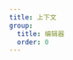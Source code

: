 ```yaml
---
title: 上下文
group:
  title: 编辑器
  order: 0
---
```


<code src="../../../examples/editor/context" compact background="#f6f7f9" />
